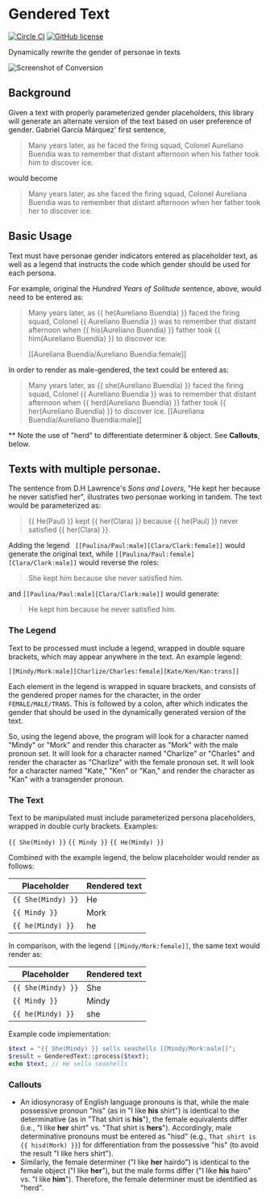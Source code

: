 # Gendered Text

[![Circle CI](https://circleci.com/gh/markfullmer/porter2.svg?style=shield)](https://circleci.com/gh/markfullmer/gendered_text)
[![GitHub license](https://img.shields.io/badge/license-MIT-blue.svg)](https://raw.githubusercontent.com/markfullmer/gendered_text/master/LICENSE)

Dynamically rewrite the gender of personae in texts

![Screenshot of Conversion](https://github.com/markfullmer/gendered_text/raw/master/demo/demo.png)

## Background
Given a text with properly parameterized gender placeholders, this library will
generate an alternate version of the text based on user preference of gender. Gabriel García Márquez' first sentence,

> Many years later, as he faced the firing squad, Colonel Aureliano Buendía was
> to remember that distant afternoon when his father took him to discover ice.

would become

> Many years later, as she faced the firing squad, Colonel Aureliana Buendía was
> to remember that distant afternoon when her father took her to discover ice.

## Basic Usage
Text must have personae gender indicators entered as placeholder text, as well
as a legend that instructs the code which gender should be used for each
persona.

For example, original the *Hundred Years of Solitude* sentence, above, would need
to be entered as:

> Many years later, as {{ he(Aureliano Buendía) }} faced the firing squad,
> Colonel {{ Aureliano Buendía }} was to remember that distant afternoon when
> {{ his(Aureliano Buendía) }} father took {{ him(Aureliano Buendía) }} to
> discover ice.
>
> [[Aureliana Buendía/Aureliano Buendía:female]]

In order to render as male-gendered, the text could be entered as:

> Many years later, as {{ she(Aureliano Buendía) }} faced the firing squad,
> Colonel {{ Aureliano Buendía }} was to remember that distant afternoon when
> {{ herd(Aureliano Buendía) }} father took {{ her(Aureliano Buendía) }} to
> discover ice.
> [[Aureliana Buendía/Aureliano Buendía:male]]

** Note the use of "herd" to differentiate determiner & object. See **Callouts**,
below.

## Texts with multiple personae.
The sentence from D.H Lawrence's *Sons and Lovers*, "He kept her because he never satisfied her", illustrates two personae
working in tandem. The text would be parameterized as:

> {{ He(Paul) }} kept {{ her(Clara) }} because {{ he(Paul) }} never
> satisfied {{ her(Clara) }}.

Adding the legend ``` [[Paulina/Paul:male][Clara/Clark:female]]``` would generate
 the original text, while ```[[Paulina/Paul:female][Clara/Clark:male]]``` would
 reverse the roles:

> She kept him because she never satisfied him.

and ```[[Paulina/Paul:male][Clara/Clark:male]]``` would generate:

> He kept him because he never satisfied him.

### The Legend
Text to be processed must include a legend, wrapped in double square brackets,
which may appear anywhere in the text. An example legend:

```[[Mindy/Mork:male][Charlize/Charles:female][Kate/Ken/Kan:trans]]```

Each element in the legend is wrapped in square brackets, and consists of the
gendered proper names for the character, in the order ```FEMALE/MALE/TRANS```.
This is followed by a colon, after which indicates the gender that should be used
in the dynamically generated version of the text.

So, using the legend above, the program will look for a character named "Mindy" or "Mork" and render this character as "Mork" with the male pronoun set. It will
look for a character named "Charlize" or "Charles" and render the character as
"Charlize" with the female pronoun set. It will look for a character named "Kate,"
"Ken" or "Kan," and render the character as "Kan" with a transgender pronoun.

### The Text
Text to be manipulated must include parameterized persona placeholders, wrapped
in double curly brackets. Examples:

```{{ She(Mindy) }}```
```{{ Mindy }}```
```{{ He(Mindy) }}```

Combined with the example legend, the below placeholder would render as follows:

| Placeholder | Rendered text |
| --- | --- |
| ```{{ She(Mindy) }}``` | He |
| ```{{ Mindy }}``` | Mork |
| ```{{ he(Mindy) }}``` | he |

In comparison, with the legend ```[[Mindy/Mork:female]]```, the same text would
render as:

| Placeholder | Rendered text |
| --- | --- |
| ```{{ She(Mindy) }}``` | She |
| ```{{ Mindy }}``` | Mindy |
| ```{{ he(Mindy) }}``` | she |

Example code implementation:

```php
$text = "{{ She(Mindy) }} sells seashells [[Mindy/Mork:male]]";
$result = GenderedText::process($text);
echo $text; // He sells seashells
```

### Callouts
- An idiosyncrasy of English language pronouns is that, while the male possessive
pronoun "his" (as in "I like **his** shirt") is identical to the determinative
(as in "That shirt is **his**"), the female equivalents differ (i.e., "I like
**her** shirt" vs. "That shirt is **hers**"). Accordingly, male determinative
pronouns must be entered as "hisd" (e.g., ```That shirt is {{ hisd(Mork) }}```)
for differentiation from the possessive "his" (to avoid the result "I like
hers shirt").
- Similarly, the female determiner ("I like **her** hairdo") is identical to the
female object ("I like **her**"), but the male forms differ ("I like **his** hairo" vs.
"I like **him**"). Therefore, the female determiner must be identified as "herd".
